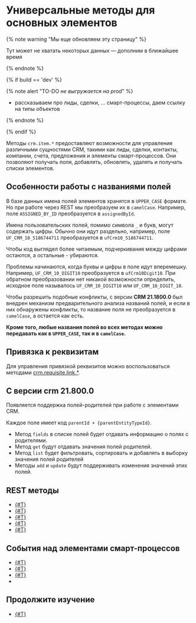 # Универсальные методы для основных элементов 

{% note warning "Мы еще обновляем эту страницу" %}

Тут может не хватать некоторых данных — дополним в ближайшее время

{% endnote %}

{% if build == 'dev' %}

{% note alert "TO-DO _не выгружается на prod_" %}

- рассказываем про лиды, сделки, … смарт-процессы, даем ссылку на типы объектов

{% endnote %}

{% endif %}

Методы `crm.item.*` предоставляют возможности для управления различными сущностями CRM, такими как лиды, сделки, контакты, компании, счета, предложения и элементы смарт-процессов. 
Они позволяют получать поля, добавлять, обновлять, удалять и получать списки элементов.

## Особенности работы с названиями полей

В базе данных имена полей элементов хранятся в `UPPER_CASE` формате. Но при работе через REST мы преобразуем их в `camelCase`. Например, поле `ASSIGNED_BY_ID` преобразуется в `assignedById`.

Имена пользовательских полей, помимо символа `_` и букв, могут содержать цифры. Обычно они идут раздельно, например, поле `UF_CRM_10_5186744711` преобразуется в `ufCrm10_5186744711`.

Чтобы код выглядел более читаемым, подчеркивания между цифрами остаются, а остальные - убираются.

Проблемы начинаются, когда буквы и цифры в поле идут вперемешку. Например, `UF_CRM_10_DIGIT10` преобразуется в `ufCrm10Digit10`. При обратном преобразовании нет никакой возможности определить, исходное поле называлось `UF_CRM_10_DIGIT10` или `UF_CRM_10_DIGIT_10`.

Чтобы разрешить подобные конфликты, с версии **CRM 21.1800.0** был внедрен механизм предварительного анализа названий полей, и если в них обнаружены конфликты, то название поля не преобразуется в `camelCase`, а остается как есть.

**Кроме того, любые названия полей во всех методах можно передавать как в `UPPER_CASE`, так и в `camelCase`.**

## Привязка к реквизитам

Для управления привязкой реквизитов можно воспользоваться методами [crm.requisite.link.*](../requisites/links/index.md).

## С версии crm 21.800.0

Появляется поддержка полей-родителей при работе с элементами CRM.

Каждое поле имеет код `parentId + {parentEntityTypeId}`.

- Метод `fields` в списке полей будет отдавать информацию о полях с родителями.
- Метод `get` будут отдавать значения полей родителей.
- Метод `list` будет фильтровать, сортировать и добавлять в выборку значения полей родителей
- Методы `add` и `update` будут поддерживать изменения значений этих полей.

## REST методы

- [{#T}](crm-item-fields.md)
- [{#T}](crm-item-add.md)
- [{#T}](crm-item-update.md)
- [{#T}](crm-item-delete.md)
- [{#T}](crm-item-list.md)

## События над элементами смарт-процессов

- [{#T}](events/on-crm-dynamic-item-add.md)
- [{#T}](events/on-crm-dynamic-item-update.md)
- [{#T}](events/on-crm-dynamic-item-delete.md)
- 
## Продолжите изучение

- [{#T}](../../../tutorials/crm/how-to-add-crm-objects/how-to-add-user-field-to-spa.md)